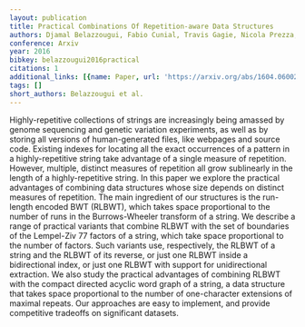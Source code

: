 ```yaml
---
layout: publication
title: Practical Combinations Of Repetition-aware Data Structures
authors: Djamal Belazzougui, Fabio Cunial, Travis Gagie, Nicola Prezza, Mathieu Raffinot
conference: Arxiv
year: 2016
bibkey: belazzougui2016practical
citations: 1
additional_links: [{name: Paper, url: 'https://arxiv.org/abs/1604.06002'}]
tags: []
short_authors: Belazzougui et al.
---
```

Highly-repetitive collections of strings are increasingly being amassed by
genome sequencing and genetic variation experiments, as well as by storing all
versions of human-generated files, like webpages and source code. Existing
indexes for locating all the exact occurrences of a pattern in a
highly-repetitive string take advantage of a single measure of repetition.
However, multiple, distinct measures of repetition all grow sublinearly in the
length of a highly-repetitive string. In this paper we explore the practical
advantages of combining data structures whose size depends on distinct measures
of repetition. The main ingredient of our structures is the run-length encoded
BWT (RLBWT), which takes space proportional to the number of runs in the
Burrows-Wheeler transform of a string. We describe a range of practical
variants that combine RLBWT with the set of boundaries of the Lempel-Ziv 77
factors of a string, which take space proportional to the number of factors.
Such variants use, respectively, the RLBWT of a string and the RLBWT of its
reverse, or just one RLBWT inside a bidirectional index, or just one RLBWT with
support for unidirectional extraction. We also study the practical advantages
of combining RLBWT with the compact directed acyclic word graph of a string, a
data structure that takes space proportional to the number of one-character
extensions of maximal repeats. Our approaches are easy to implement, and
provide competitive tradeoffs on significant datasets.